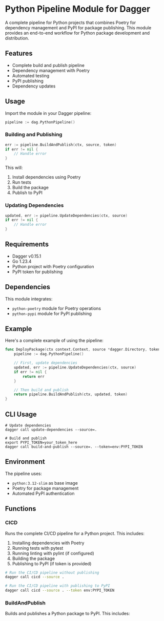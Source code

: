 # Python Pipeline Module for Dagger

A complete pipeline for Python projects that combines Poetry for dependency management and PyPI for package publishing. This module provides an end-to-end workflow for Python package development and distribution.

## Features

- Complete build and publish pipeline
- Dependency management with Poetry
- Automated testing
- PyPI publishing
- Dependency updates

## Usage

Import the module in your Dagger pipeline:

```go
pipeline := dag.PythonPipeline()
```

### Building and Publishing

```go
err := pipeline.BuildAndPublish(ctx, source, token)
if err != nil {
    // Handle error
}
```

This will:

1. Install dependencies using Poetry
2. Run tests
3. Build the package
4. Publish to PyPI

### Updating Dependencies

```go
updated, err := pipeline.UpdateDependencies(ctx, source)
if err != nil {
    // Handle error
}
```

## Requirements

- Dagger v0.15.1
- Go 1.23.4
- Python project with Poetry configuration
- PyPI token for publishing

## Dependencies

This module integrates:

- `python-poetry` module for Poetry operations
- `python-pypi` module for PyPI publishing

## Example

Here's a complete example of using the pipeline:

```go
func DeployPackage(ctx context.Context, source *dagger.Directory, token *dagger.Secret) error {
    pipeline := dag.PythonPipeline()

    // First, update dependencies
    updated, err := pipeline.UpdateDependencies(ctx, source)
    if err != nil {
        return err
    }

    // Then build and publish
    return pipeline.BuildAndPublish(ctx, updated, token)
}
```

## CLI Usage

```shell
# Update dependencies
dagger call update-dependencies --source=.

# Build and publish
export PYPI_TOKEN=your_token_here
dagger call build-and-publish --source=. --token=env:PYPI_TOKEN
```

## Environment

The pipeline uses:

- `python:3.12-slim` as base image
- Poetry for package management
- Automated PyPI authentication

## Functions

### CICD

Runs the complete CI/CD pipeline for a Python project. This includes:

1. Installing dependencies with Poetry
2. Running tests with pytest
3. Running linting with pylint (if configured)
4. Building the package
5. Publishing to PyPI (if token is provided)

```bash
# Run the CI/CD pipeline without publishing
dagger call cicd --source .

# Run the CI/CD pipeline with publishing to PyPI
dagger call cicd --source . --token env:PYPI_TOKEN
```

### BuildAndPublish

Builds and publishes a Python package to PyPI. This includes:
